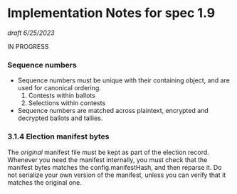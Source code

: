 # Implementation Notes for spec 1.9

_draft 6/25/2023_

IN PROGRESS

### Sequence numbers
* Sequence numbers must be unique with their containing object, and are used for canonical ordering.
  1. Contests within ballots
  2. Selections within contests
* Sequence numbers are matched across plaintext, encrypted and decrypted ballots and tallies.

### 3.1.4 Election manifest bytes

The _original_ manifest file must be kept as part of the election record. Whenever you need the manifest internally,
you must check that the manifest bytes matches the config.manifestHash, and then reparse it. Do not serialize your own 
version of the manifest, unless you can verify that it matches the original one.